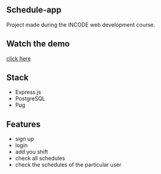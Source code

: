 ## Schedule-app
Project made during the INCODE web development course.
## Watch the demo
[click here](https://github.com/beata-kapinos/Schedule-app/issues/1#issue-1114926212)
## Stack
- Express.js
- PostgreSQL
- Pug
## Features
- sign up
- login
- add you shift
- check all schedules
- check the schedules of the particular user
